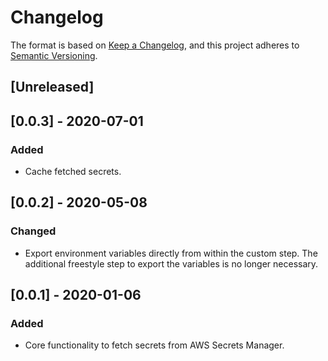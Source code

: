 # Changelog

The format is based on [Keep a Changelog](https://keepachangelog.com/en/1.0.0/), and this project adheres to [Semantic Versioning](https://semver.org/spec/v2.0.0.html).

## [Unreleased]

## [0.0.3] - 2020-07-01
### Added
- Cache fetched secrets.

## [0.0.2] - 2020-05-08
### Changed
- Export environment variables directly from within the custom step. The additional freestyle step to export the variables is no longer necessary.

## [0.0.1] - 2020-01-06
### Added
- Core functionality to fetch secrets from AWS Secrets Manager.
